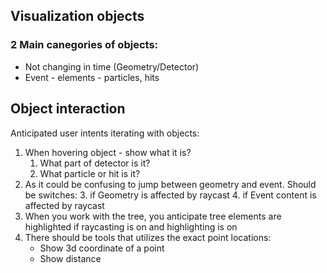 ## Visualization objects

### 2 Main canegories of objects: 

- Not changing in time (Geometry/Detector)
- Event - elements - particles, hits

## Object interaction

Anticipated user intents iterating with objects: 

1. When hovering object - show what it is?
   1. What part of detector is it? 
   2. What particle or hit is it? 
2. As it could be confusing to jump between geometry and event. Should be switches:
   3. if Geometry is affected by raycast
   4. if Event content is affected by raycast
3. When you work with the tree, you anticipate tree elements are highlighted 
   if raycasting is on and highlighting is on
4. There should be tools that utilizes the exact point locations: 
   - Show 3d coordinate of a point 
   - Show distance
